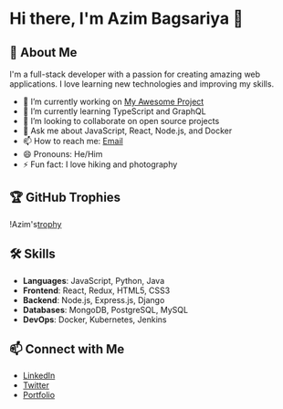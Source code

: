 # Hi there, I'm Azim Bagsariya 👋

## 🚀 About Me
I'm a full-stack developer with a passion for creating amazing web applications. I love learning new technologies and improving my skills.

- 🔭 I’m currently working on [My Awesome Project](https://github.com/yourusername/my-awesome-project)
- 🌱 I’m currently learning TypeScript and GraphQL
- 👯 I’m looking to collaborate on open source projects
- 💬 Ask me about JavaScript, React, Node.js, and Docker
- 📫 How to reach me: [Email](mailto:bagsariyaa@gmail.com)
- 😄 Pronouns: He/Him
- ⚡ Fun fact: I love hiking and photography


## 🏆 GitHub Trophies
!Azim's[trophy](https://github-profile-trophy.vercel.app/?username=Azi-mx&theme=darkhub)

## 🛠️ Skills
- **Languages**: JavaScript, Python, Java
- **Frontend**: React, Redux, HTML5, CSS3
- **Backend**: Node.js, Express.js, Django
- **Databases**: MongoDB, PostgreSQL, MySQL
- **DevOps**: Docker, Kubernetes, Jenkins

## 📫 Connect with Me
- [LinkedIn](https://www.linkedin.com/in/yourusername)
- [Twitter](https://twitter.com/yourusername)
- [Portfolio](https://yourportfolio.com)

